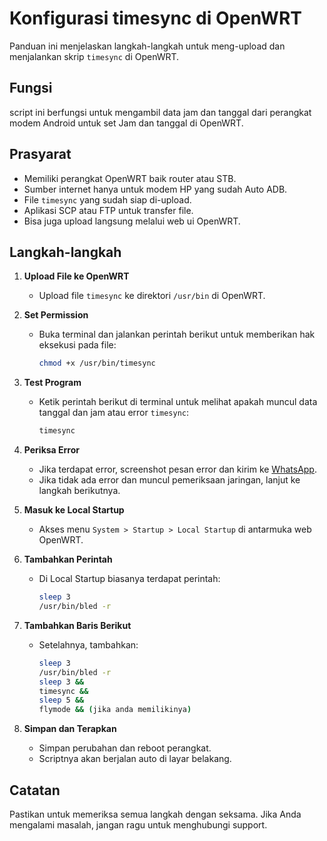 # Konfigurasi timesync di OpenWRT

Panduan ini menjelaskan langkah-langkah untuk meng-upload dan menjalankan skrip `timesync` di OpenWRT.

## Fungsi
script ini berfungsi untuk mengambil data jam dan tanggal dari perangkat modem Android untuk set Jam dan tanggal di OpenWRT.

## Prasyarat

- Memiliki perangkat OpenWRT baik router atau STB.
- Sumber internet hanya untuk modem HP yang sudah Auto ADB.
- File `timesync` yang sudah siap di-upload.
- Aplikasi SCP atau FTP untuk transfer file.
- Bisa juga upload langsung melalui web ui OpenWRT.

## Langkah-langkah

1. **Upload File ke OpenWRT**
   - Upload file `timesync` ke direktori `/usr/bin` di OpenWRT.

2. **Set Permission**
   - Buka terminal dan jalankan perintah berikut untuk memberikan hak eksekusi pada file:
     ```bash
     chmod +x /usr/bin/timesync
     ```

3. **Test Program**
   - Ketik perintah berikut di terminal untuk melihat apakah muncul data tanggal dan jam atau error `timesync`:
     ```bash
     timesync
     ```

4. **Periksa Error**
   - Jika terdapat error, screenshot pesan error dan kirim ke [WhatsApp](https://wa.me/+62881011068651). 
   - Jika tidak ada error dan muncul pemeriksaan jaringan, lanjut ke langkah berikutnya.

5. **Masuk ke Local Startup**
   - Akses menu `System > Startup > Local Startup` di antarmuka web OpenWRT.

6. **Tambahkan Perintah**
   - Di Local Startup biasanya terdapat perintah:
     ```bash
     sleep 3
     /usr/bin/bled -r
     ```

7. **Tambahkan Baris Berikut**
   - Setelahnya, tambahkan:
     ```bash
     sleep 3
     /usr/bin/bled -r
     sleep 3 &&
     timesync &&
     sleep 5 &&
     flymode && (jika anda memilikinya)
     ```

8. **Simpan dan Terapkan**
   - Simpan perubahan dan reboot perangkat.
   - Scriptnya akan berjalan auto di layar belakang.

## Catatan

Pastikan untuk memeriksa semua langkah dengan seksama. Jika Anda mengalami masalah, jangan ragu untuk menghubungi support.

